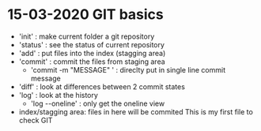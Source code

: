# 15-03-2020 GIT basics
- 'init' : make current folder a git repository
- 'status' : see the status of current repository
- 'add' : put files into the index (stagging area)
- 'commit' : commit the files from staging area
    - 'commit -m "MESSAGE" ' :  direclty put in  single line commit message
- 'diff' : look at differences between 2 commit states 
- 'log' : look at the history
    + 'log --oneline' : only get  the oneline  view  
- index/stagging area: files in here will be commited
This is my first file to check GIT